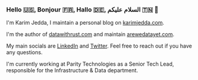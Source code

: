 ### Hello 🇺🇸, Bonjour 🇫🇷, Hallo 🇩🇪, السلام عليكم 🇹🇳 👋

I'm Karim Jedda, I maintain a personal blog on [karimjedda.com](https://karimjedda.com). 

I'm the author of [datawithrust.com](https://datawithrust.com) and maintain [arewedatayet.com](https://arewedatayet.com). 

My main socials are [LinkedIn](https://www.linkedin.com/in/karim-jedda/) and [Twitter](https://twitter.com/KarimJDDA). Feel free to reach out if you have any questions. 

I'm currently working at Parity Technologies as a Senior Tech Lead, responsible for the Infrastructure & Data department. 

<!--
**KarimJedda/KarimJedda** is a ✨ _special_ ✨ repository because its `README.md` (this file) appears on your GitHub profile.

Here are some ideas to get you started:

- 🔭 I’m currently working on ...
- 🌱 I’m currently learning ...
- 👯 I’m looking to collaborate on ...
- 🤔 I’m looking for help with ...
- 💬 Ask me about ...
- 📫 How to reach me: ...
- 😄 Pronouns: ...
- ⚡ Fun fact: ...
-->
